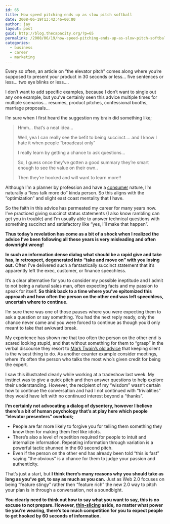 ```yaml
---
id: 65
title: How speed pitching ends up as slow pitch softball
date: 2008-06-19T13:42:46+00:00
author: jay
layout: post
guid: http://blog.thecapacity.org/?p=65
permalink: /2008/06/19/how-speed-pitching-ends-up-as-slow-pitch-softball/
categories:
  - business
  - career
  - marketing
---
```

Every so often, an article on &#8220;the elevator pitch&#8221; comes along where you&#8217;re supposed to present your product in 30 seconds or less&#8230; five sentences or less&#8230; two eye blinks or less&#8230;.

I don&#8217;t want to add specific examples, because I don&#8217;t want to single out any one example, but you&#8217;ve certainly seen this advice multiple times for multiple scenarios&#8230; resumes, product pitches, confessional booths, marriage proposals&#8230;

I&#8217;m sure when I first heard the suggestion my brain did something like;

> Hmm&#8230; that&#8217;s a neat idea&#8230;
> 
> Well, yea I can really see the befit to being succinct&#8230;. and I know I hate it when people &#8220;broadcast only&#8221;
> 
> I really learn by getting a chance to ask questions&#8230;
> 
> So, I guess once they&#8217;ve gotten a good summary they&#8217;re smart enough to see the value on their own..
> 
> Then they&#8217;re hooked and will want to learn more!!

Although I&#8217;m a planner by profession and have a [consumer](http://www.softwarebyrob.com/2008/05/18/the-single-most-important-career-question-you-can-ask-yourself/ "Producer vs. Consumer") nature, I&#8217;m naturally a &#8220;less talk more do&#8221; kinda person. So this aligns with the &#8220;optimization&#8221; and slight east coast mentality that I have.

So the faith in this advice has permeated my career for many years now. I&#8217;ve practiced giving succinct status statements (I also know rambling can get you in trouble) and I&#8217;m usually able to answer technical questions with something succinct and satisfactory like &#8220;yes, I&#8217;ll make that happen&#8221;.

**Thus today&#8217;s revelation has come as a bit of a shock when I realized the advice I&#8217;ve been following all these years is very misleading and often downright wrong!**

**In such an information dense dialog what should be a rapid give and take has, in retrospect, degenerated into &#8220;take and move on&#8221; with you losing out.** Often I&#8217;ve delivered such a fantastically succinct statement that it&#8217;s apparently left the exec, customer, or finance speechless.

It&#8217;s a clear alternative for you to consider my possible ineptitude and I admit to not being a natural sales man, often expecting facts and my passion to speak for itself. **So think back to a time where you&#8217;ve epitomized this approach and how often the person on the other end was left speechless, uncertain where to continue.**

I&#8217;m sure there was one of those pauses where you were expecting them to ask a question or say something. You had the next reply ready, only the chance never came and you were forced to continue as though you&#8217;d only meant to take that awkward break.

My experience has shown me that too often the person on the other end is scared looking stupid, and that without something for them to &#8220;grasp&#8221; in the verbal discourse they resort to [Mark Twain&#8217;s old advice](http://ask.yahoo.com/20010115.html) that keeping silent is the wisest thing to do. As another counter example consider meetings, where it&#8217;s often the person who talks the most who&#8217;s given credit for being the expert.

I saw this illustrated clearly while working at a tradeshow last week. My instinct was to give a quick pitch and then answer questions to help explore their understanding. However, the recipient of my &#8220;wisdom&#8221; wasn&#8217;t certain how to continue the conversation and had I not continued with &#8220;trivialities&#8221; they would have left with no continued interest beyond a &#8220;thanks&#8221;.

**I&#8217;m certainly not advocating a dialog of dysentery, however I believe there&#8217;s a bit of human psychology that&#8217;s at play here which people &#8220;elevator presenters&#8221; overlook;**

  * People are far more likely to forgive you for telling them something they know then for making them feel like idiots.
  * There&#8217;s also a level of repetition required for people to intuit and internalize information. Repeating information through variation is a powerful tactic shunned in the 60 second pitch.
  * Even if the person on the other end has already been told &#8220;this is fast&#8221; saying &#8220;the obvious&#8221; is a chance for them to judge your passion and authenticity.

That&#8217;s just a start, but **I think there&#8217;s many reasons why you should take as long as you&#8217;ve got, to say as much as you can.** Just as Web 2.0 focuses on being &#8220;feature stingy&#8221; rather then &#8220;feature rich&#8221; the new 2.0 way to pitch your plan is in through a conversation, not a soundbight.

**You clearly need to think out how to say what you want to say, this is no excuse to not prepare. However, [thin-slicing](http://www.google.com/url?sa=t&ct=res&cd=1&url=http%3A%2F%2Fen.wikipedia.org%2Fwiki%2FBlink_(book)&ei=aahaSNSLLaLQiAHaosH3Cw&usg=AFQjCNHzGg40KHD-RXQdTuXjLzLfyQkLdQ&sig2=k-Mk8oZkZYD0wm6ewDgvGQ) aside, no matter what power tie you&#8217;re wearing, there&#8217;s too much competition for you to expect people to get hooked by 60 seconds of information.**